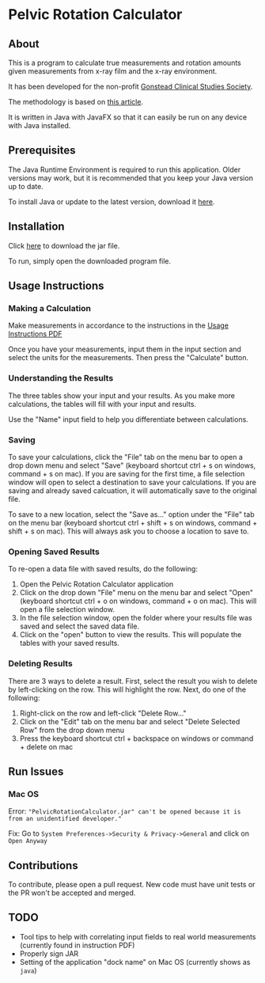# Pelvic Rotation Calculator
## About
This is a program to calculate true measurements and rotation amounts given measurements from x-ray film and the x-ray environment.

It has been developed for the non-profit [Gonstead Clinical Studies Society](gonstead.com).

The methodology is based on [this article](https://github.com/dereklopes/PelvicRotationCalculator/blob/master/Pelvic%20Rotation%20article.pdf).

It is written in Java with JavaFX so that it can easily be run on any device with Java installed.

## Prerequisites

The Java Runtime Environment is required to run this application. Older versions may work, but it is recommended that you keep your Java version up to date.

To install Java or update to the latest version, download it [here](https://java.com/download).

## Installation

Click [here](https://github.com/dereklopes/PelvicRotationCalculator/raw/master/out/build/PelvicRotationCalculator.jar) to download the jar file.

To run, simply open the downloaded program file.

## Usage Instructions

### Making a Calculation
Make measurements in accordance to the instructions in the [Usage Instructions PDF](https://github.com/dereklopes/PelvicRotationCalculator/blob/master/UsageInstructions.pdf)

Once you have your measurements, input them in the input section and select the units for the measurements. Then press the "Calculate" button.

### Understanding the Results

The three tables show your input and your results. As you make more calculations, the tables will fill with your input and results. 

Use the "Name" input field to help you differentiate between calculations.

### Saving

To save your calculations, click the "File" tab on the menu bar to open a drop down menu and select "Save" (keyboard shortcut ctrl + s on windows, command + s on mac). If you are saving for the first time, a file selection window will open to select a destination to save your calculations. If you are saving and already saved calcuation, it will automatically save to the original file.

To save to a new location, select the "Save as..." option under the "File" tab on the menu bar (keyboard shortcut ctrl + shift + s on windows, command + shift + s on mac). This will always ask you to choose a location to save to.

### Opening Saved Results

To re-open a data file with saved results, do the following:

1. Open the Pelvic Rotation Calculator application
2. Click on the drop down "File" menu on the menu bar and select "Open" (keyboard shortcut ctrl + o on windows, command + o on mac). This will open a file selection window.
3. In the file selection window, open the folder where your results file was saved and select the saved data file.
4. Click on the "open" button to view the results. This will populate the tables with your saved results.

### Deleting Results

There are 3 ways to delete a result. First, select the result you wish to delete by left-clicking on the row. This will highlight the row. Next, do one of the following:

1. Right-click on the row and left-click "Delete Row..."
2. Click on the "Edit" tab on the menu bar and select "Delete Selected Row" from the drop down menu
3. Press the keyboard shortcut ctrl + backspace on windows or command + delete on mac

## Run Issues

### Mac OS

Error: `"PelvicRotationCalculator.jar" can't be opened because it is from an unidentified developer."`

Fix: Go to `System Preferences->Security & Privacy->General` and click on `Open Anyway`

## Contributions

To contribute, please open a pull request. New code must have unit tests or the PR won't be accepted and merged.

## TODO

- Tool tips to help with correlating input fields to real world measurements (currently found in instruction PDF)
- Properly sign JAR
- Setting of the application "dock name" on Mac OS (currently shows as `java`)
